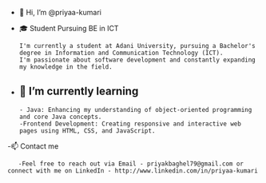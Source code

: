 - 👋 Hi, I’m @priyaa-kumari
- 🎓 Student Pursuing BE in ICT
  
      I'm currently a student at Adani University, pursuing a Bachelor's degree in Information and Communication Technology (ICT).
      I'm passionate about software development and constantly expanding my knowledge in the field.
- 🌱 I’m currently learning
  -
      - Java: Enhancing my understanding of object-oriented programming and core Java concepts.
      -Frontend Development: Creating responsive and interactive web pages using HTML, CSS, and JavaScript.  
-📫 Contact me
      
       -Feel free to reach out via Email - priyakbaghel79@gmail.com or connect with me on LinkedIn - http://www.linkedin.com/in/priyaa-kumari


